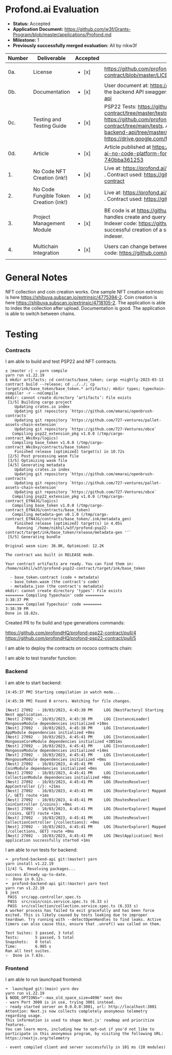 # Profond.ai Evaluation

- **Status:** Accepted
- **Application Document:** https://github.com/w3f/Grants-Program/blob/master/applications/Profond.md
- **Milestone:** 1
- **Previously successfully merged evaluation:** All by nikw3f

| Number | Deliverable                            | Accepted               | Link                                                                                                                                                                                                                                                                                                                                              | Notes |
| ------ | -------------------------------------- | -----------------------| ------------------------------------------------------------------------------------------------------------------------------------------------------------------------------------------------------------------------------------------------------------------------------------------------------------------------------------------------- | ----- |
| 0a.    | License                                | <ul><li>[x] </li></ul> | https://github.com/profondHQ/profond-psp22-contract/blob/master/LICENSE                                                                                                                                                                                                                                                                           |  MIT     |
| 0b.    | Documentation                          | <ul><li>[x] </li></ul> | User document at: https://profond.gitbook.io/docs/ . API documentation is on the backend API swagger: https://github.com/profondHQ/profond-backend-api                                                                                                                                                                                            |       |
| 0c.    | Testing and Testing Guide              | <ul><li>[x] </li></ul> | PSP22 Tests: https://github.com/profondHQ/profond-psp22-contract/tree/master/tests . PSP34 Tests: https://github.com/profondHQ/paras-ink-nft-launchpad-contract/tree/main/tests. API Tests: https://github.com/profondHQ/profond-backend-api/tree/master/test. Test cases: https://drive.google.com/file/d/10p3J6sO9N9L2nulLg66I11lnUcQdj5ws/view |       |
| 0d.    | Article                                | <ul><li>[x] </li></ul> | Article published at https://medium.com/@profond.ai/introducing-profond-ai-no-code-platform-for-creators-to-create-an-nft-and-coins-740bba361253                                                                                                                                                                                                  |       |
| 1.     | No Code NFT Creation (ink!)            | <ul><li>[x] </li></ul> | Live at: https://profond.ai/. FE code: https://github.com/profondHQ/launchpad . Contract used: https://github.com/profondHQ/paras-ink-nft-launchpad-contract                                                                                                                                                                                      |       |
| 2.     | No Code Fungible Token Creation (ink!) | <ul><li>[x] </li></ul> | Live at: https://profond.ai/. FE code: https://github.com/profondHQ/launchpad . Contract used: https://github.com/profondHQ/profond-psp22-contract                                                                                                                                                                                                |       |
| 3.     | Project Management Module              | <ul><li>[x] </li></ul> | BE code is at https://github.com/profondHQ/profond-backend-api and handles create and query of NFT collections and Fungible Tokens (Coins). Indexer code: https://github.com/profondHQ/profond-indexer, every successful creation of a smart contract will be automatically listed by the indexer.                                                |       |
| 4.     | Multichain Integration                 | <ul><li>[x] </li></ul> | Users can change between multiple chains, try it at https://profond.ai. FE code: https://github.com/profondHQ/launchpad                                                                                                                                                                                                                           |       |

# General Notes

NFT collection and coin creation works. One sample NFT creation extrinsic is here https://shibuya.subscan.io/extrinsic/4775394-2. 
Coin creation is here https://shibuya.subscan.io/extrinsic/4718105-2. The application is able to index the collection after upload. 
Documentation is good. The application is able to switch between chains.


# Testing

### Contracts

I am able to build and test PSP22 and NFT contracts.

```
± |master ✓| → yarn compile
yarn run v1.22.19
$ mkdir artifacts; cd contracts/base_token; cargo +nightly-2023-03-13 contract build --release; cd ../../; cp target/ink/base_token/base_token.* artifacts/; mkdir types; typechain-compiler -r --noCompile
mkdir: cannot create directory ‘artifacts’: File exists
 [1/5] Building cargo project
    Updating crates.io index
    Updating git repository `https://github.com/emarai/openbrush-contracts`
    Updating git repository `https://github.com/727-ventures/pallet-assets-chain-extension`
    Updating git repository `https://github.com/727-Ventures/obce`
   Compiling psp22_extension_pkg v1.0.0 (/tmp/cargo-contract_WkcOxy/logics)
   Compiling base_token v1.0.0 (/tmp/cargo-contract_WkcOxy/contracts/base_token)
    Finished release [optimized] target(s) in 10.72s
 [2/5] Post processing wasm file
 [3/5] Optimizing wasm file
 [4/5] Generating metadata
    Updating crates.io index
    Updating git repository `https://github.com/emarai/openbrush-contracts`
    Updating git repository `https://github.com/727-ventures/pallet-assets-chain-extension`
    Updating git repository `https://github.com/727-Ventures/obce`
   Compiling psp22_extension_pkg v1.0.0 (/tmp/cargo-contract_EfN4JG/logics)
   Compiling base_token v1.0.0 (/tmp/cargo-contract_EfN4JG/contracts/base_token)
   Compiling metadata-gen v0.1.0 (/tmp/cargo-contract_EfN4JG/contracts/base_token/.ink/metadata_gen)
    Finished release [optimized] target(s) in 4.05s
     Running `/home/nikhil/w3f/profond-psp22-contract/target/ink/base_token/release/metadata-gen ''`
 [5/5] Generating bundle

Original wasm size: 36.8K, Optimized: 12.2K

The contract was built in RELEASE mode.

Your contract artifacts are ready. You can find them in:
/home/nikhil/w3f/profond-psp22-contract/target/ink/base_token

  - base_token.contract (code + metadata)
  - base_token.wasm (the contract's code)
  - metadata.json (the contract's metadata)
mkdir: cannot create directory ‘types’: File exists
======== Compiling Typechain' code ========                                                                                                                                                    3:38:37 PM
======== Compiled Typechain' code ========                                                                                                                                                     3:38:39 PM
Done in 18.82s.

```

Created PR to fix build and type generations commands: 

https://github.com/profondHQ/profond-psp22-contract/pull/4
https://github.com/profondHQ/profond-psp22-contract/pull/5

I am able to deploy the contracts on rococo contracts chain:



I am able to test transfer function:


### Backend

I am able to start backend:

```
[4:45:37 PM] Starting compilation in watch mode...

[4:45:38 PM] Found 0 errors. Watching for file changes.

[Nest] 27092  - 10/03/2023, 4:45:38 PM     LOG [NestFactory] Starting Nest application...
[Nest] 27092  - 10/03/2023, 4:45:38 PM     LOG [InstanceLoader] MongooseModule dependencies initialized +10ms
[Nest] 27092  - 10/03/2023, 4:45:38 PM     LOG [InstanceLoader] AppModule dependencies initialized +0ms
[Nest] 27092  - 10/03/2023, 4:45:41 PM     LOG [InstanceLoader] MongooseCoreModule dependencies initialized +3051ms
[Nest] 27092  - 10/03/2023, 4:45:41 PM     LOG [InstanceLoader] MongooseModule dependencies initialized +14ms
[Nest] 27092  - 10/03/2023, 4:45:41 PM     LOG [InstanceLoader] MongooseModule dependencies initialized +0ms
[Nest] 27092  - 10/03/2023, 4:45:41 PM     LOG [InstanceLoader] CoinModule dependencies initialized +0ms
[Nest] 27092  - 10/03/2023, 4:45:41 PM     LOG [InstanceLoader] CollectionModule dependencies initialized +0ms
[Nest] 27092  - 10/03/2023, 4:45:41 PM     LOG [RoutesResolver] AppController {/}: +21ms
[Nest] 27092  - 10/03/2023, 4:45:41 PM     LOG [RouterExplorer] Mapped {/, GET} route +1ms
[Nest] 27092  - 10/03/2023, 4:45:41 PM     LOG [RoutesResolver] CoinController {/coins}: +0ms
[Nest] 27092  - 10/03/2023, 4:45:41 PM     LOG [RouterExplorer] Mapped {/coins, GET} route +1ms
[Nest] 27092  - 10/03/2023, 4:45:41 PM     LOG [RoutesResolver] CollectionController {/collections}: +0ms
[Nest] 27092  - 10/03/2023, 4:45:41 PM     LOG [RouterExplorer] Mapped {/collections, GET} route +0ms
[Nest] 27092  - 10/03/2023, 4:45:41 PM     LOG [NestApplication] Nest application successfully started +1ms
```

I am able to run tests for backend:

```
➜  profond-backend-api git:(master) yarn
yarn install v1.22.19
[1/4] 🔍  Resolving packages...
success Already up-to-date.
✨  Done in 0.12s.
➜  profond-backend-api git:(master) yarn test
yarn run v1.22.19
$ jest
 PASS  src/app.controller.spec.ts
 PASS  src/coin/coin.service.spec.ts (6.33 s)
 PASS  src/collection/collection.service.spec.ts (6.333 s)
A worker process has failed to exit gracefully and has been force exited. This is likely caused by tests leaking due to improper teardown. Try running with --detectOpenHandles to find leaks. Active timers can also cause this, ensure that .unref() was called on them.

Test Suites: 3 passed, 3 total
Tests:       5 passed, 5 total
Snapshots:   0 total
Time:        6.985 s
Ran all test suites.
✨  Done in 7.63s.
```


### Frontend   

I am able to run launchpad frontend:

```
➜  launchpad git:(main) yarn dev
yarn run v1.22.19
$ NODE_OPTIONS="--max_old_space_size=4096" next dev
- warn Port 3000 is in use, trying 3001 instead.
- ready started server on 0.0.0.0:3001, url: http://localhost:3001
Attention: Next.js now collects completely anonymous telemetry regarding usage.
This information is used to shape Next.js' roadmap and prioritize features.
You can learn more, including how to opt-out if you'd not like to participate in this anonymous program, by visiting the following URL:
https://nextjs.org/telemetry

- event compiled client and server successfully in 101 ms (20 modules)
```
